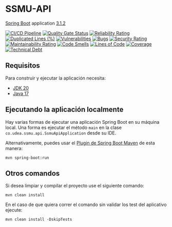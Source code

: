 # SSMU-API

[Spring Boot](http://projects.spring.io/spring-boot/) application [3.1.2](https://spring.io/blog/2023/07/20/spring-boot-3-1-2-available-now)

[![CI/CD Pipeline](https://github.com/Alejandro-XIII/back/actions/workflows/build.yml/badge.svg)](https://github.com/Alejandro-XIII/back/actions/workflows/build.yml)
[![Quality Gate Status](https://sonarcloud.io/api/project_badges/measure?project=Alejandro-XIII_back&metric=alert_status)](https://sonarcloud.io/summary/new_code?id=Alejandro-XIII_back)
[![Reliability Rating](https://sonarcloud.io/api/project_badges/measure?project=Alejandro-XIII_back&metric=reliability_rating)](https://sonarcloud.io/summary/new_code?id=Alejandro-XIII_back)
[![Duplicated Lines (%)](https://sonarcloud.io/api/project_badges/measure?project=Alejandro-XIII_back&metric=duplicated_lines_density)](https://sonarcloud.io/summary/new_code?id=Alejandro-XIII_back)
[![Vulnerabilities](https://sonarcloud.io/api/project_badges/measure?project=Alejandro-XIII_back&metric=vulnerabilities)](https://sonarcloud.io/summary/new_code?id=Alejandro-XIII_back)
[![Bugs](https://sonarcloud.io/api/project_badges/measure?project=Alejandro-XIII_back&metric=bugs)](https://sonarcloud.io/summary/new_code?id=Alejandro-XIII_back)
[![Security Rating](https://sonarcloud.io/api/project_badges/measure?project=Alejandro-XIII_back&metric=security_rating)](https://sonarcloud.io/summary/new_code?id=Alejandro-XIII_back)
[![Maintainability Rating](https://sonarcloud.io/api/project_badges/measure?project=Alejandro-XIII_back&metric=sqale_rating)](https://sonarcloud.io/summary/new_code?id=Alejandro-XIII_back)
[![Code Smells](https://sonarcloud.io/api/project_badges/measure?project=Alejandro-XIII_back&metric=code_smells)](https://sonarcloud.io/summary/new_code?id=Alejandro-XIII_back)
[![Lines of Code](https://sonarcloud.io/api/project_badges/measure?project=Alejandro-XIII_back&metric=ncloc)](https://sonarcloud.io/summary/new_code?id=Alejandro-XIII_back)
[![Coverage](https://sonarcloud.io/api/project_badges/measure?project=Alejandro-XIII_back&metric=coverage)](https://sonarcloud.io/summary/new_code?id=Alejandro-XIII_back)
[![Technical Debt](https://sonarcloud.io/api/project_badges/measure?project=Alejandro-XIII_back&metric=sqale_index)](https://sonarcloud.io/summary/new_code?id=Alejandro-XIII_back)

## Requisitos

Para construir y ejecutar la aplicación necesita:

- [JDK 20](https://jdk.java.net/20/)
- [Java 17](https://www.oracle.com/java/technologies/javase/jdk17-archive-downloads.html)

## Ejecutando la aplicación localmente

Hay varias formas de ejecutar una aplicación Spring Boot en su máquina local. Una forma es ejecutar el método `main` en la clase `co.udea.ssmu.api.SsmuApiApplication` desde su IDE.

Alternativamente, puedes usar el [Plugin de Spring Boot Maven](https://docs.spring.io/spring-boot/docs/current/reference/html/build-tool-plugins-maven-plugin.html) de esta manera:
```shell
mvn spring-boot:run
```

## Otros comandos

Si desea limpiar y compilar el proyecto use el siguiente comando:
```shell
mvn clean install
```

En el caso de que quiera correr el comando sin validar los test del aplicativo ejecute:
```shell
mvn clean install -DskipTests
```